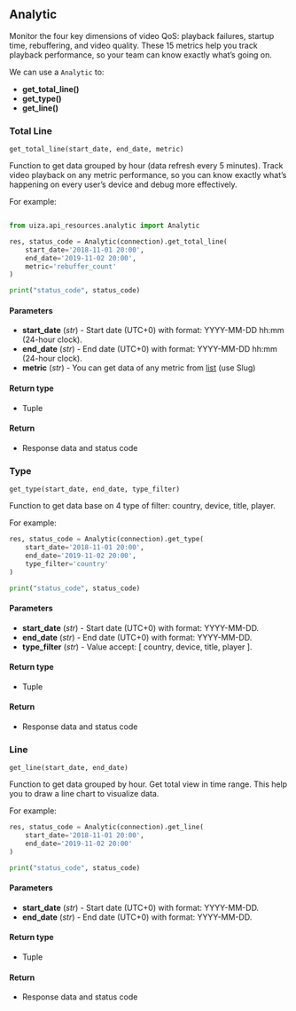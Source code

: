 ## Analytic

Monitor the four key dimensions of video QoS: playback failures, startup time, rebuffering, and video quality. These 15 metrics help you track playback performance, so your team can know exactly what’s going on.

We can use a `Analytic` to:

- **get_total_line()**
- **get_type()**
- **get_line()**

### Total Line

`get_total_line(start_date, end_date, metric)`

Function to get data grouped by hour (data refresh every 5 minutes). Track video playback on any metric performance, so you can know exactly what’s happening on every user’s device and debug more effectively.

For example:

```python

from uiza.api_resources.analytic import Analytic

res, status_code = Analytic(connection).get_total_line(
    start_date='2018-11-01 20:00',
    end_date='2019-11-02 20:00',
    metric='rebuffer_count'
)

print("status_code", status_code)
```

#### Parameters

- **start_date** (*str*) - Start date (UTC+0) with format: YYYY-MM-DD hh:mm (24-hour clock).
- **end_date** (*str*) - End date (UTC+0) with format: YYYY-MM-DD hh:mm (24-hour clock).
- **metric** (*str*) - You can get data of any metric from [list](https://docs.uiza.io/#analytic-metrics) (use Slug)

#### Return type

- Tuple

#### Return

- Response data and status code

### Type

`get_type(start_date, end_date, type_filter)`

Function to get data base on 4 type of filter: country, device, title, player.

For example:

```python
res, status_code = Analytic(connection).get_type(
    start_date='2018-11-01 20:00',
    end_date='2019-11-02 20:00',
    type_filter='country'
)

print("status_code", status_code)
```

#### Parameters

- **start_date** (*str*) - Start date (UTC+0) with format: YYYY-MM-DD.
- **end_date** (*str*) - End date (UTC+0) with format: YYYY-MM-DD.
- **type_filter** (*str*) - Value accept: [ country, device, title, player ].

#### Return type

- Tuple

#### Return

- Response data and status code

### Line

`get_line(start_date, end_date)`

Function to get data grouped by hour. Get total view in time range. This help you to draw a line chart to visualize data.

For example:

```python
res, status_code = Analytic(connection).get_line(
    start_date='2018-11-01 20:00',
    end_date='2019-11-02 20:00'
)

print("status_code", status_code)
```

#### Parameters

- **start_date** (*str*) - Start date (UTC+0) with format: YYYY-MM-DD.
- **end_date** (*str*) - End date (UTC+0) with format: YYYY-MM-DD.

#### Return type

- Tuple

#### Return

- Response data and status code
